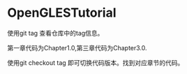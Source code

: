 # OpenGLESTutorial

使用git tag 查看仓库中的tag信息。

第一章代码为Chapter1.0,第三章代码为Chapter3.0.

使用git checkout tag
即可切换代码版本。找到对应章节的代码。


